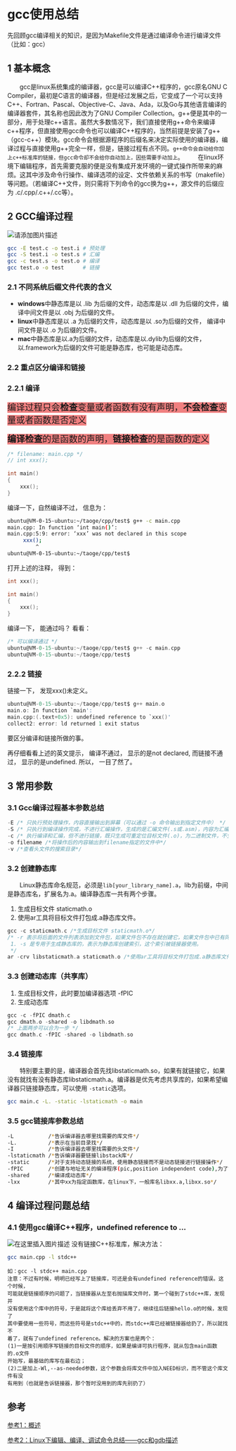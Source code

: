 # gcc使用总结
先回顾gcc编译相关的知识，是因为Makefile文件是通过编译命令进行编译文件（比如：gcc）
## 1 基本概念
&emsp;&emsp;gcc是linux系统集成的编译器，gcc是可以编译C++程序的，gcc原名GNU C Compiler，最初是C语言的编译器，但是经过发展之后，它变成了一个可以支持C++、Fortran、Pascal、Objective-C、Java、Ada，以及Go与其他语言编译的编译器套件，其名称也因此改为了GNU Compiler Collection。g++便是其中的一部分，用于处理c++语言。虽然大多数情况下，我们直接使用g++命令来编译c++程序，但直接使用gcc命令也可以编译C++程序的，当然前提是安装了g++（gcc-c++）模块。gcc命令会根据源程序的后缀名来决定实际使用的编译器，编译过程与直接使用g++完全一样，但是，链接过程有点不同。`g++命令会自动给你加上c++标准库的链接，但gcc命令却不会给你自动加上，因些需要手动加上`。
&emsp;&emsp;在linux环境下编辑程序，首先需要克服的便是没有集成开发环境的一键式操作所带来的麻烦。这其中涉及命令行操作、编译选项的设定、文件依赖关系的书写（makefile）等问题。（若编译C++文件，则只需将下列命令的gcc换为g++，源文件的后缀应为 .c/.cpp/.c++/.cc等）。

## 2 GCC编译过程

![请添加图片描述](https://img-blog.csdnimg.cn/6527f210287b4abab3dbc83b7070326a.png?x-oss-process=image/watermark,type_ZHJvaWRzYW5zZmFsbGJhY2s,shadow_50,text_Q1NETiBA5p2O5bCU6Ziz,size_20,color_FFFFFF,t_70,g_se,x_16)


```bash
gcc -E test.c -o test.i # 预处理
gcc -S test.i -o test.s # 汇编
gcc -c test.s -o test.o # 编译
gcc test.o -o test      # 链接
```

### 2.1 不同系统后缀文件代表的含义

 - **windows**中静态库是以 .lib 为后缀的文件，动态库是以 .dll 为后缀的文件，编译中间文件是以 .obj 为后缀的文件。
 - **linux**中静态库是以 .a 为后缀的文件，动态库是以 .so为后缀的文件， 编译中间文件是以 .o 为后缀的文件。
 - **mac**中静态库是以.a为后缀的文件，动态库是以.dylib为后缀的文件，以.framework为后缀的文件可能是静态库，也可能是动态库。

### 2.2 重点区分编译和链接
### 2.2.1 编译

 <span style="background-color: lightcoral; font-size: 20px;">编译过程只会**检查**变量或者函数有没有声明，**不会检查**变量或者函数是否定义
 </span>

 <span style="background-color: lightcoral; font-size: 20px;">**编译检查**的是函数的声明，**链接检查**的是函数的定义
 </span>

```c
/* filename: main.cpp */
// int xxx();
 
int main()
{
    xxx();
}
```

编译一下，自然编译不过， 信息为：

```bash
ubuntu@VM-0-15-ubuntu:~/taoge/cpp/test$ g++ -c main.cpp 
main.cpp: In function ‘int main()’:
main.cpp:5:9: error: ‘xxx’ was not declared in this scope
     xxx();
         ^
ubuntu@VM-0-15-ubuntu:~/taoge/cpp/test$ 
```

打开上述的注释， 得到：

```c
int xxx();
 
int main()
{
    xxx();
}
```

编译一下， 能通过吗？ 看看：

```c
/* 可以编译通过 */
ubuntu@VM-0-15-ubuntu:~/taoge/cpp/test$ g++ -c main.cpp     
ubuntu@VM-0-15-ubuntu:~/taoge/cpp/test$ 
```

### 2.2.2 链接

 链接一下， 发现xxx()未定义。

```c
ubuntu@VM-0-15-ubuntu:~/taoge/cpp/test$ g++ main.o
main.o: In function `main':
main.cpp:(.text+0x5): undefined reference to `xxx()'
collect2: error: ld returned 1 exit status
```

要区分编译和链接所做的事。

再仔细看看上述的英文提示， 编译不通过， 显示的是not declared,  而链接不通过， 显示的是undefined.  所以， 一目了然了。


## 3 常用参数
### 3.1 Gcc编译过程基本参数总结
```c
-E /* 只执行预处理操作，内容直接输出到屏幕（可以通过 -o 命令输出到指定文件中） */
-S /* 只执行到编译操作完成，不进行汇编操作，生成的是汇编文件(.s或.asm)，内容为汇编语言 */
-c /* 执行编译和汇编，但不进行链接，既只生成可重定位目标文件(.o)，为二进制文件，不生成完整的可执行文件 */
-o filename /*将操作后的内容输出到filename指定的文件中*/
-v /*查看头文件的搜索目录*/
```
### 3.2 创建静态库
&emsp;&emsp;Linux静态库命名规范，必须是`lib[your_library_name].a`，lib为前缀，中间是静态库名，扩展名为.a。编译静态库一共有两个步骤。

 1. 生成目标文件 staticmath.o 
 2. 使用ar工具将目标文件打包成.a静态库文件。

```c
gcc -c staticmath.c /*生成目标文件 staticmath.o*/
/* -r 表示将后面的文件列表添加到文件包，如果文件包不存在就创建它，如果文件包中已有同名文件就替换成新的
 1. -s 是专用于生成静态库的，表示为静态库创建索引，这个索引被链接器使用。
 */
ar -crv libstaticmath.a staticmath.o /*使用ar工具将目标文件打包成.a静态库文件*/
```
### 3.3 创建动态库（共享库）
 1. 生成目标文件，此时要加编译器选项 -fPIC
 2. 生成动态库

```c
gcc -c -fPIC dmath.c
gcc dmath.o -shared -o libdmath.so
/* 上面两步可以合为一步 */
gcc dmath.c -fPIC -shared -o libdmath.so
```

### 3.4 链接库
&emsp;&emsp;特别要主要的是，编译器会首先找libstaticmath.so，如果有就链接它，如果没有就找有没有静态库libstaticmath.a。编译器是优先考虑共享库的，如果希望编译器只链接静态库，可以使用 `-static`选项。
```bash
gcc main.c -L. -static -lstaticmath -o main 
```
### 3.5 gcc链接库参数总结
```bash
-L           /*告诉编译器去哪里找需要的库文件*/
-L.          /*表示在当前目录找*/
-I           /*告诉编译器去哪里找需要的头文件*/
-lstaticmath /*告诉编译器要链接libstack库*/
-static      /*对于支持动态链接的系统，使用静态链接而不是动态链接进行链接操作*/
-fPIC        /*创建与地址无关的编译程序(pic,position independent code),为了能够在多个应用程序间共享*/
-shared      /*编译成动态库*/
-lxx         /*其中xx为指定函数库，在linux下，一般库名libxx.a,libxx.so*/
```

## 4 编译过程问题总结
### 4.1 使用gcc编译C++程序，undefined reference to ...
![在这里插入图片描述](https://img-blog.csdnimg.cn/88827e9930904efa8cef13bcbab3094d.png)
没有链接C++标准库，解决方法：

```bash
gcc main.cpp -l stdc++
```
```
如：gcc -l stdc++ main.cpp 
注意：不过有时候，明明已经写上了链接库，可还是会有undefined reference的错误。这个时候，
可能就是链接顺序的问题了，当链接器从左至右抛描库文件时，第一个碰到了stdc++库，发现并
没有使用这个库中的符号，于是就将这个库给丢弃不用了，继续往后链接hello.o的时候，发现了
其中要使用一些符号，而这些符号是stdc++中的，而stdc++库已经被链接器给扔了，所以就找不
着了，就有了undefined reference。解决的方案也是两个：
(1)一是按引用顺序写链接的目标文件的顺序，如果是编译可执行程序，就从包含main函数的.o文件
开始写，最基础的库写在最右边；
(2)二是加上-Wl,--as-needed参数，这个参数会将库文件中加入NEED标识，而不管这个库文件有没
有用到（也就是告诉链接器，那个暂时没用到的库先别扔了）
```

## 参考

[参考1：概述](https://seisman.github.io/how-to-write-makefile/overview.html)

[参考2：Linux下编辑、编译、调试命令总结——gcc和gdb描述](https://www.cnblogs.com/yhjoker/p/7533438.html)

